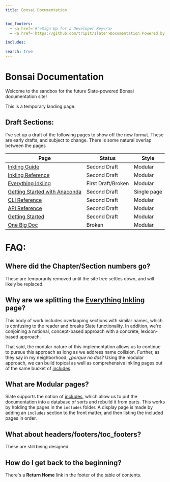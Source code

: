 ```yaml
---
title: Bonsai Documentation


toc_footers:
  - <a href='#'>Sign Up for a Developer Key</a>
  - <a href='https://github.com/tripit/slate'>Documentation Powered by Slate</a>

includes:

search: true
---
```


# Bonsai Documentation

Welcome to the sandbox for the future Slate-powered Bonsai documentation site!

<aside class="notice">
This is a temporary landing page.
</aside>

## Draft Sections:

I've set up a draft of the following pages to show off the new format. These are early drafts, and subject to change. There is some natural overlap between the pages

Page | Status | Style
-------------- | -------------- | --------------
[Inkling Guide][1] | Second Draft | Modular
[Inkling Reference][2] | Second Draft | Modular
[Everything Inkling][3] | First Draft/Broken | Modular
[Getting Started with Anaconda][4] | Second Draft | Single page
[CLI Reference][5] | Second Draft | Modular
[API Reference][7] | Second Draft | Modular
[Getting Started][8] | Second Draft | Modular
[One Big Doc][9] | Broken | Modular

# FAQ:

## Where did the **Chapter/Section** numbers go?

These are temporarily removed until the site tree settles down, and will likely be replaced.

## Why are we splitting the [Everything Inkling][3] page?

This body of work includes overlapping sections with similar names, which is confusing to the reader and breaks Slate functionality. In addition, we're conjoining a notional, concept-based approach with a concrete, lexicon-based approach.

That said, the modular nature of this implementation allows us to continue to pursue this approach as long as we address name collision. Further, as they say in my neighborhood, ¿_porque no dos_? Using the modular approach, we can build topical as well as comprehensive Inkling pages out of the same bucket of [includes][6].

## What are Modular pages?

Slate supports the notion of [includes][6], which allow us to put the documentation into a database of sorts and rebuild it from parts. This works by holding the pages in the `includes` folder. A display page is made by adding an `includes` section to the front matter, and then listing the included pages in order.

## What about headers/footers/toc_footers?

These are still being designed.

## How do I get back to the beginning?

There's a **Return Home** link in the footer of the table of contents.

[1]: /inkling_guide.html "Inkling Guide"
[2]: /inkling_reference.html "Inkling Reference"
[3]: /inkling_everything.html "Everything Inkling"
[4]: /getting-started-with-anaconda.html "Anaconda CLI instructions"
[5]: /cli_reference.html "CLI Reference"
[6]: https://github.com/lord/slate/wiki/Using-Includes "Using Includes: Slate Documentation"
[7]: /api-reference.html "API Reference"
[8]: /getting_started.html "Getting Started"
[9]: /everything.html "All the docs"
